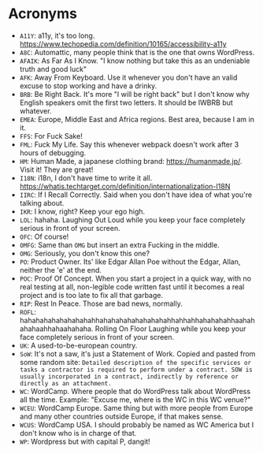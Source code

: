 # Acronyms

- `A11Y`: a11y, it's too long. https://www.techopedia.com/definition/10165/accessibility-a11y
- `A8C`: Automattic, many people think that is the one that owns WordPress.
- `AFAIK`: As Far As I Know. "I know nothing but take this as an undeniable truth and good luck"
- `AFK`: Away From Keyboard. Use it whenever you don't have an valid excuse to stop working and have a drinky.
- `BRB`: Be Right Back. It's more "I will be right back" but I don't know why English speakers omit the first two letters. It should be IWBRB but whatever.
- `EMEA`: Europe, Middle East and Africa regions. Best area, because I am in it.
- `FFS`: For Fuck Sake!
- `FML`: Fuck My Life. Say this whenever webpack doesn't work after 3 hours of debugging.
- `HM`: Human Made, a japanese clothing brand: https://humanmade.jp/. Visit it! They are great!
- `I18N`: i18n, I don't have time to write it all. https://whatis.techtarget.com/definition/internationalization-I18N
- `IIRC`: If I Recall Correctly. Said when you don't have idea of what you're talking about.
- `IKR`: I know, right? Keep your ego high.
- `LOL`: hahaha. Laughing Out Loud while you keep your face completely serious in front of your screen.
- `OFC`: Of course!
- `OMFG`: Same than `OMG` but insert an extra Fucking in the middle.
- `OMG`: Seriously, you don't know this one?
- `PO`: Product Owner. Its' like Edgar Allan Poe without the Edgar, Allan, neither the 'e' at the end.
- `POC`: Proof Of Concept. When you start a project in a quick way, with no real testing at all, non-legible code written fast until it becomes a real project and is too late to fix all that garbage.
- `RIP`: Rest In Peace. Those are bad news, normally.
- `ROFL`: hahahahahahahahahahhahahahahahahahahahhahhahhahahahahhaahahahahaahhahaahahaha. Rolling On Floor Laughing while you keep your face completely serious in front of your screen.
- `UK`: A used-to-be-european country.
- `SoW`: It's not a saw, it's just a Statement of Work. Copied and pasted from some random site: `Detailed description of the specific services or tasks a contractor is required to perform under a contract. SOW is usually incorporated in a contract, indirectly by reference or directly as an attachment.`
- `WC`: WordCamp. Where people that do WordPress talk about WordPress all the time. Example: "Excuse me, where is the WC in this WC venue?"
- `WCEU`: WordCamp Europe. Same thing but with more people from Europe and many other countries outside Europe, if that makes sense.
- `WCUS`: WordCamp USA. I should probably be named as WC America but I don't know who is in charge of that.
- `WP`: Wordpress but with capital P, dangit!
